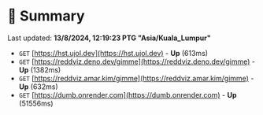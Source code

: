 # 📖 Summary
Last updated: **13/8/2024, 12:19:23 PTG "Asia/Kuala_Lumpur"**

- `GET` [https://hst.ujol.dev](https://hst.ujol.dev) - **Up** (613ms)
- `GET` [https://reddviz.deno.dev/gimme](https://reddviz.deno.dev/gimme) - **Up** (1382ms)
- `GET` [https://reddviz.amar.kim/gimme](https://reddviz.amar.kim/gimme) - **Up** (632ms)
- `GET` [https://dumb.onrender.com](https://dumb.onrender.com) - **Up** (51556ms)
